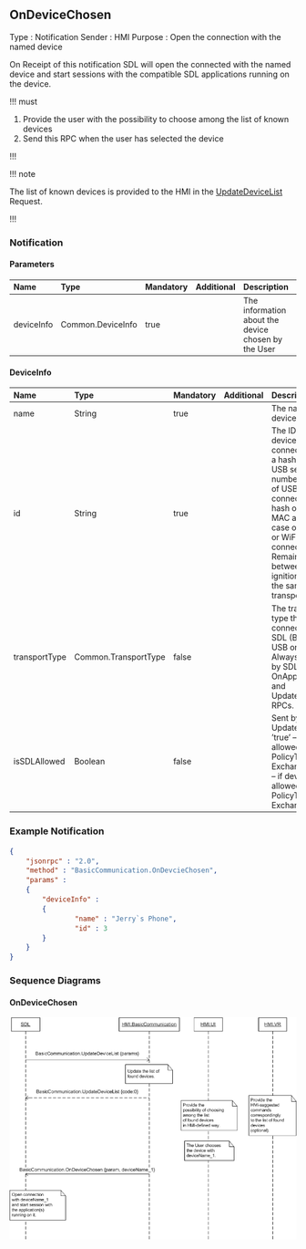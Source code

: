 ## OnDeviceChosen
Type
: Notification
Sender
: HMI
Purpose
: Open the connection with the named device

On Receipt of this notification SDL will open the connected with the named device and start sessions with the compatible SDL applications running on the device.

!!! must

  1. Provide the user with the possibility to choose among the list of known devices
  2. Send this RPC when the user has selected the device

!!!

!!! note

The list of known devices is provided to the HMI in the [UpdateDeviceList](../UpdateDeviceList) Request.

!!!

### Notification

#### Parameters

|Name|Type|Mandatory|Additional|Description|
|:---|:---|:--------|:---------|:----------|
|deviceInfo|Common.DeviceInfo|true||The information about the device chosen by the User|

#### DeviceInfo

|Name|Type|Mandatory|Additional|Description|
|:---|:---|:--------|:---------|:----------|
|name|String|true||The name of the device connected|
|id|String|true||The ID of the device connected.  Either a hash of device's USB serial number (in case of USB connection) or hash of device's MAC address (in case of BlueTooth or WiFi connection). Remains unique between the ignition cycles for the same transport type.|
|transportType|Common.TransportType|false||The transport type the device is connected over to SDL (BlueTooth, USB or WiFi). Always returned by SDL via OnAppRegistered and UpdateAppList RPCs.|
|isSDLAllowed|Boolean|false||Sent by SDL in UpdateDeviceList. ’true’ – if device is allowed for PolicyTable Exchange; ‘false’ – if device is NOT allowed for PolicyTable Exchange|

### Example Notification
```json
{
	"jsonrpc" : "2.0",
	"method" : "BasicCommunication.OnDevcieChosen",
	"params" :
	{
		"deviceInfo" :
		{
				"name" : "Jerry`s Phone",
				"id" : 3
		}
	}
}
```

### Sequence Diagrams
#### OnDeviceChosen
![OnDeviceChosen](./assets/OnDeviceChosen.png)
